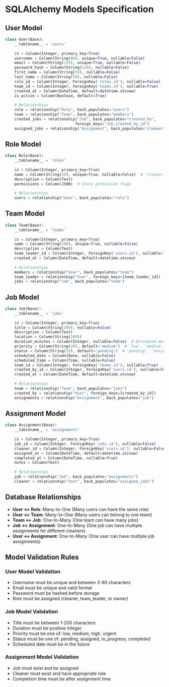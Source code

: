 # SQLAlchemy Models Specification

## User Model
```python
class User(Base):
    __tablename__ = 'users'
    
    id = Column(Integer, primary_key=True)
    username = Column(String(80), unique=True, nullable=False)
    email = Column(String(120), unique=True, nullable=False)
    password_hash = Column(String(128), nullable=False)
    first_name = Column(String(50), nullable=False)
    last_name = Column(String(50), nullable=False)
    role_id = Column(Integer, ForeignKey('roles.id'), nullable=False)
    team_id = Column(Integer, ForeignKey('teams.id'), nullable=True)
    created_at = Column(DateTime, default=datetime.utcnow)
    is_active = Column(Boolean, default=True)
    
    # Relationships
    role = relationship("Role", back_populates="users")
    team = relationship("Team", back_populates="members")
    created_jobs = relationship("Job", back_populates="created_by", 
                               foreign_keys="Job.created_by_id")
    assigned_jobs = relationship("Assignment", back_populates="cleaner")
```

## Role Model
```python
class Role(Base):
    __tablename__ = 'roles'
    
    id = Column(Integer, primary_key=True)
    name = Column(String(50), unique=True, nullable=False)  # 'cleaner', 'team_leader', 'owner'
    description = Column(Text)
    permissions = Column(JSON)  # Store permission flags
    
    # Relationships
    users = relationship("User", back_populates="role")
```

## Team Model
```python
class Team(Base):
    __tablename__ = 'teams'
    
    id = Column(Integer, primary_key=True)
    name = Column(String(100), unique=True, nullable=False)
    description = Column(Text)
    team_leader_id = Column(Integer, ForeignKey('users.id'), nullable=True)
    created_at = Column(DateTime, default=datetime.utcnow)
    
    # Relationships
    members = relationship("User", back_populates="team")
    team_leader = relationship("User", foreign_keys=[team_leader_id])
    jobs = relationship("Job", back_populates="team")
```

## Job Model
```python
class Job(Base):
    __tablename__ = 'jobs'
    
    id = Column(Integer, primary_key=True)
    title = Column(String(200), nullable=False)
    description = Column(Text)
    location = Column(String(200))
    duration_minutes = Column(Integer, nullable=False)  # Estimated duration
    priority = Column(String(20), default='medium')  # 'low', 'medium', 'high', 'urgent'
    status = Column(String(20), default='pending')  # 'pending', 'assigned', 'in_progress', 'completed'
    scheduled_date = Column(Date, nullable=False)
    scheduled_time = Column(Time, nullable=False)
    team_id = Column(Integer, ForeignKey('teams.id'), nullable=True)
    created_by_id = Column(Integer, ForeignKey('users.id'), nullable=False)
    created_at = Column(DateTime, default=datetime.utcnow)
    
    # Relationships
    team = relationship("Team", back_populates="jobs")
    created_by = relationship("User", foreign_keys=[created_by_id])
    assignments = relationship("Assignment", back_populates="job")
```

## Assignment Model
```python
class Assignment(Base):
    __tablename__ = 'assignments'
    
    id = Column(Integer, primary_key=True)
    job_id = Column(Integer, ForeignKey('jobs.id'), nullable=False)
    cleaner_id = Column(Integer, ForeignKey('users.id'), nullable=False)
    assigned_at = Column(DateTime, default=datetime.utcnow)
    completed_at = Column(DateTime, nullable=True)
    notes = Column(Text)
    
    # Relationships
    job = relationship("Job", back_populates="assignments")
    cleaner = relationship("User", back_populates="assigned_jobs")
```

## Database Relationships

- **User ↔ Role**: Many-to-One (Many users can have the same role)
- **User ↔ Team**: Many-to-One (Many users can belong to one team)
- **Team ↔ Job**: One-to-Many (One team can have many jobs)
- **Job ↔ Assignment**: One-to-Many (One job can have multiple assignments for different cleaners)
- **User ↔ Assignment**: One-to-Many (One user can have multiple job assignments)

## Model Validation Rules

### User Model Validation
- Username must be unique and between 3-80 characters
- Email must be unique and valid format
- Password must be hashed before storage
- Role must be assigned (cleaner, team_leader, or owner)

### Job Model Validation
- Title must be between 1-200 characters
- Duration must be positive integer
- Priority must be one of: low, medium, high, urgent
- Status must be one of: pending, assigned, in_progress, completed
- Scheduled date must be in the future

### Assignment Model Validation
- Job must exist and be assigned
- Cleaner must exist and have appropriate role
- Completion time must be after assignment time